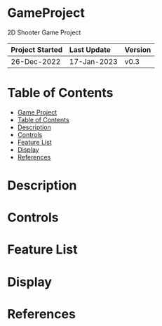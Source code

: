 # GameProject
2D Shooter Game Project

| Project Started | Last Update | Version |
| :-------------- | :---------- | :------ |
| 26-Dec-2022     | 17-Jan-2023 | v0.3    |

# Table of Contents
- [Game Project](#GameProject)
- [Table of Contents](#table-of-contents)
- [Description](#description)
- [Controls](#controls)
- [Feature List](#feature-list)
- [Display](#display)
- [References](#references)

# Description

# Controls

# Feature List

# Display

# References
